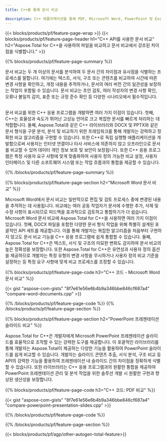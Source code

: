 ```yaml
---
title: C++를 통해 문서 비교 

description: C++ 애플리케이션을 통해 PDF, Microsoft Word, PowerPoint 및 Excel 파일을 비교하세요. 강조 표시된 비교 결과를 얻으십시오.
---
```


{{< blocks/products/pf/feature-page-wrap >}}
{{< blocks/products/pf/feature-page-header h1="C++ API를 사용한 문서 비교" h2="Aspose.Total for C++을 사용하여 파일을 비교하고 문서 비교에서 강조된 차이점을 식별합니다." >}}

{{% blocks/products/pf/feature-page-summary %}}

문서 비교는 두 개 이상의 문서를 분석하여 두 문서 간의 차이점과 유사점을 식별하는 프로세스를 말합니다. 여기에는 텍스트, 서식, 구조 또는 콘텐츠를 비교하여 시간에 따른 변경 사항을 확인하고, 개정 내용을 추적하거나, 문서의 여러 버전 간의 일관성을 보장하는 작업이 포함될 수 있습니다. 문서 비교는 초안 검토, 여러 작성자의 변경 사항 확인, 오류나 불일치 감지, 표준 또는 규정 준수 확인 등 다양한 시나리오에서 필수적입니다.<br /><br />

문서 비교를 위한 C++ 응용 프로그램을 개발하면 여러 가지 이점이 있습니다. 첫째, C++는 효율성과 속도가 뛰어난 고성능 언어로 크고 복잡한 문서를 빠르게 처리하는 데 적합합니다. 둘째, Aspose.Total과 같은 C++ 라이브러리와 DOCX 및 PPTX와 같은 문서 형식을 구문 분석, 분석 및 비교하기 위한 프레임워크를 통해 개발자는 강력하고 정확한 비교 알고리즘을 구현할 수 있습니다. 또한 C++로 독립 실행형 애플리케이션을 개발함으로써 사용자는 인터넷 연결이나 타사 서비스에 의존하지 않고 오프라인으로 문서를 비교할 수 있어 데이터 개인 정보 보호 및 보안이 보장됩니다. 또한 C++ 응용 프로그램은 특정 사용자 요구 사항에 맞게 맞춤화하여 사용자 정의 가능한 비교 설정, 사용자 인터페이스 및 다른 소프트웨어 시스템 또는 작업 흐름과의 통합을 제공할 수 있습니다.

{{% /blocks/products/pf/feature-page-summary  %}}

{{% blocks/products/pf/feature-page-section  h2="Microsoft Word 문서 비교" %}}

Microsoft Word에서 문서 비교는 일반적으로 편집 및 검토 프로세스 중에 변경된 내용을 추적하는 데 사용됩니다. 비교에는 여러 공동 작업자가 문서에 수행한 추가, 삭제 및 수정 사항이 표시되므로 피드백을 효과적으로 검토하고 통합하기가 더 쉽습니다. Microsoft Word 문서 비교에 Aspose.Total for C++을 사용하면 여러 가지 이점이 있습니다. 첫째, DOCX 파일을 포함한 다양한 문서 형식 작업을 위해 특별히 설계된 포괄적인 API 세트를 제공합니다. 이를 통해 개발자는 복잡한 알고리즘을 처음부터 구현하지 않고도 문서 비교 기능을 C++ 응용 프로그램에 쉽게 통합할 수 있습니다. 둘째, Aspose.Total for C++은 텍스트, 서식 및 구조의 미묘한 변화도 감지하여 문서 비교의 높은 정확성을 보장합니다. 또한 Aspose.Total for C++은 유연성과 사용자 정의 옵션을 제공하므로 개발자는 특정 유형의 변경 사항을 무시하거나 사용자 정의 비교 기준을 설정하는 등 특정 요구 사항에 맞게 비교 프로세스를 조정할 수 있습니다. 

{{% blocks/products/pf/feature-page-code h3="C++ 코드 - Microsoft Word 문서 비교" %}}

{{< gist "aspose-com-gists" "8f7e61e56e6b4b9a346bbe846cf687a4" "compare-word-documents.cpp" >}}

{{% /blocks/products/pf/feature-page-code  %}}
{{% /blocks/products/pf/feature-page-section %}}

{{% blocks/products/pf/feature-page-section  h2="PowerPoint 프레젠테이션 슬라이드 비교" %}}

Aspose.Total for C++은 개발자에게 Microsoft PowerPoint 프레젠테이션 슬라이드를 효율적으로 조작할 수 있는 강력한 도구를 제공합니다. 이 포괄적인 라이브러리를 통해 개발자는 Aspose.Total이 제공하는 다양한 기능을 활용하여 PowerPoint 슬라이드를 쉽게 비교할 수 있습니다. 개발자는 슬라이드 콘텐츠 추출, 서식 분석, 구조 비교 등 API의 강력한 기능을 활용하여 프레젠테이션 내 슬라이드 간의 차이점을 정확하게 식별할 수 있습니다. 또한 라이브러리는 C++ 응용 프로그램과의 원활한 통합을 제공하여 PowerPoint 프레젠테이션 관리 및 분석 작업을 위한 솔루션 개발 시 원활한 구현과 향상된 생산성을 보장합니다.

{{% blocks/products/pf/feature-page-code h3="C++ 코드: PDF 비교" %}}

{{< gist "aspose-com-gists" "8f7e61e56e6b4b9a346bbe846cf687a4" "compare-powerpoint-presentation-slides.cpp" >}}

{{% /blocks/products/pf/feature-page-code  %}}

{{% /blocks/products/pf/feature-page-section %}}

{{< blocks/products/pf/agp/other-autogen-total-feature>}}